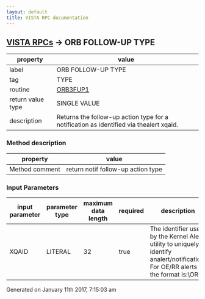 ```yaml
---
layout: default
title: VISTA RPC documentation
---
```




## [VISTA RPCs](TableOfContent.md) &#8594; ORB FOLLOW-UP TYPE 

 property | value 
--- | --- 
 label | ORB FOLLOW-UP TYPE
 tag | TYPE
 routine | [ORB3FUP1](http://code.osehra.org/dox/Routine_ORB3FUP1_source.html)
 return value type | SINGLE VALUE
 description | Returns the follow-up action type for a notification as identified via thealert xqaid.


### Method description

 property | value 
--- | --- 
 Method comment | return notif follow-up action type

### Input Parameters

| input parameter | parameter type | maximum data length | required | description | 
| --- | --- | --- | --- | --- | 
| XQAID | LITERAL | 32 | true | The identifier used by the Kernel Alert utility to uniquely identify analert/notification.  For OE/RR alerts the format is:\OR,<dfn>,<notif ien>;<notif date.time>\ | 




 Generated on January 11th 2017, 7:15:03 am
